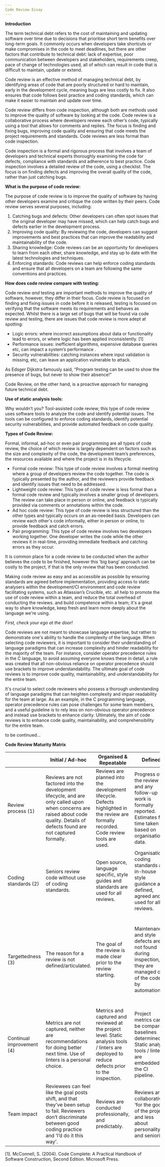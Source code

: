 ```yaml
---
Code Review Essay
---
```



<b>Introduction</b>

The term technical debt refers to the cost of maintaining and updating software over time due to decisions that prioritise short term benefits over long-term goals.  It commonly occurs when developers take shortcuts or make compromises in the code to meet deadlines, but there are other factors that contribute to technical debt: lack of expertise, poor communication between developers and stakeholders, requirements creep, pace of change of technologies used, all of which can result in code that is difficult to maintain, update or extend.

Code review is an effective method of managing technical debt, by identifying areas of code that are poorly structured or hard to maintain, early in the development cycle, meaning bugs are less costly to fix.  It also ensures that code follows best practice and coding standards, which can make it easier to maintain and update over time.

Code review differs from code inspection, although both are methods used to improve the quality of software by looking at the code.  Code review is a collaborative process where developers review each other’s code, typically using a tool that allows for comments and replies.  The focus is finding and fixing bugs, improving code quality and ensuring that code meets the project requirements and standards.  Code reviews are less formal than code inspection.

Code inspection is a formal and rigorous process that involves a team of developers and technical experts thoroughly examining the code for defects, compliance with standards and adherence to best practice.  Code inspection involves a detailed review of the code, using a checklist.  The focus is on finding defects and improving the overall quality of the code, rather than just catching bugs.

<b>What is the purpose of code review:</b>

The purpose of code review is to improve the quality of software by having other developers examine and critique the code written by their peers.  Code review serves several purposes, including:
1.	Catching bugs and defects: Other developers can often spot issues that the original developer may have missed, which can help catch bugs and defects earlier in the development process.
2.	Improving code quality: By reviewing the code, developers can suggest improvements and best practices that can improve the readability and maintainability of the code.
3.	Sharing knowledge: Code reviews can be an opportunity for developers to learn from each other, share knowledge, and stay up to date with the latest technologies and techniques.
4.	Enforcing standards: Code reviews can help enforce coding standards and ensure that all developers on a team are following the same conventions and practices.

<b>How does code review compare with testing:</b>

Code review *and* testing are important methods to improve the quality of software, however, they differ in their focus.  Code review is focused on finding and fixing issues in code before it is released, testing is focused on verifying that the software meets its requirements and behaves as expected.  Whilst there is a large set of bugs that will be found via code review and testing, there are issues that code review is more adept at spotting:
*	Logic errors: where incorrect assumptions about data or functionality lead to errors, or where logic has been applied inconsistently. [1]
*	Performance issues: inefficient algorithms, expensive database queries etc, can impact a system’s performance .
*	Security vulnerabilities: catching instances where input validation is missing, etc, can leave an application vulnerable to attack.

As Edsger Dijkstra famously said, “Program testing can be used to show the presence of bugs, but never to show their absence!” 

Code Review, on the other hand, is a proactive approach for managing future technical debt.

<b>Use of static analysis tools:</b>

Why wouldn’t you?  Tool-assisted code review; this type of code review uses software tools to analyze the code and identify potential issues. The tools can be configured to enforce coding standards, identify potential security vulnerabilities, and provide automated feedback on code quality.

<b>Types of Code Review:</b>

Formal, informal, ad-hoc or even pair programming are all types of code review, the choice of which review is largely dependent on factors such as the size and complexity of the code, the development team’s preferences, the resources available and where the project is in its lifecycle.

*	Formal code review: This type of code review involves a formal meeting where a group of developers review the code together.  The code is typically presented by the author, and the reviewers provide feedback and identify issues that need to be addressed.
*	Lightweight code review: This type of code review is less formal than a formal code review and typically involves a smaller group of developers.  The review can take place in person or online, and feedback is typically provided via comments or annotations within the code.
*	Ad hoc code review: This type of code review is less structured than the other types and typically occurs on an as-needed basis.  Developers can review each other's code informally, either in person or online, to provide feedback and catch errors.
*	Pair programming: This type of code review involves two developers working together.  One developer writes the code while the other reviews it in real-time, providing immediate feedback and catching errors as they occur.

It is common place for a code review to be conducted when the author believes the code to be finished, however this 'big bang' approach can be costly to the project, if that is the only review that has been conducted.  

Making code review as easy and as accessible as possible by ensuring standards are agreed before implementation, providing access to static analysers within the development/CI environment and code review facilitating systems, such as Atlassian’s Crucible, etc. all help to promote the use of code review within a team, and reduce the total overhead of conducting the reviews.
and build competence within a team; it's a great way to share knowledge, keep fresh and learn more deeply about the language we're using.


<i>First, check your ego at the door!</i>

Code reviews are not meant to showcase language expertise, but rather to demonstrate one's ability to handle the complexity of the language.  When selecting code reviewers, it is important to consider their understanding of language paradigms that can increase complexity and hinder readability for the majority of the team.  For instance, consider operator precedence rules in the C language, to avoid assuming everyone knows these in detail, a rule was created that all non-obvious reliance on operator precedence should use brackets to improve understandability.  The ultimate goal of code reviews is to improve code quality, maintainability, and understandability for the entire team.

It's crucial to select code reviewers who possess a thorough understanding of language paradigms that can heighten complexity and impair readability for the team at large. As an example, in the C programming language, operator precedence rules can pose challenges for some team members, and a useful guideline is to rely less on non-obvious operator precedence and instead use brackets to enhance clarity. Ultimately, the aim of code reviews is to enhance code quality, maintainability, and comprehensibility for the entire team.


to be continued...


<b>Code Review Maturity Matrix</b>

|                  | Initial / Ad-hoc | Organised & Repeatable | Defined | Managed & Sustainable | Optimise and automate |
|------------------|------------------|------------------------|---------|-----------------------|-----------------------|
|Review process (1) | Reviews are not factored into the development lifecycle, and are only called upon when concerns are raised about code quality.  Details of defects found are not captured formally. | Reviews are planned into the development lifecycle. Defects highlighted in the review are formally recorded. Code review tools are used. | Progress of the review and any follow-up work is formally reported. Estimates for time taken are based on organisational data. | Number and duration of reviews is reduced due to improved coding habits, deeper knowledge, and use of automation earlier in the development lifecycle. | Human inspection no longer required. Defect detection is fully automated. Leader in industry with quality operational excellence.|
| Coding standards (2) | Seniors review code without use of coding standards. | Open source, language specific, style guides and standards are used for all reviews. | Organisational coding standards and in-house style guidance are defined, agreed and used for all reviews. | Organisational coding standards are regularly reviewed /refreshed and adapt to feedback. | Organisational standards are automated. |
| Targettedness (3) | The reason for a review is not defined/articulated. | The goal of the review is made clear prior to the review starting. | Maintenance and style defects are not found during inspection, they are managed out of the code by automation. | Reviews focus on functional / design reviews, managing complexity, and domain specific ‘gotchas’, and are done earlier in the project reducing rework costs. | |
| Continual improvement (4) | Metrics are not captured, neither are recommendations for doing better next time. Use of linters is a personal choice. | Metrics and captured and reviewed at the project level. Static analysis tools / linters are deployed to reduce defects prior to the inspection. | Project metrics can be compared, baselines determined. Static analysis tools / linters are embedded in the CI pipeline. | Metrics are visible and contribute to improvement at the organisational level. | Real time metric visibility with insights. |
| Team impact	| Reviewees can feel like the goal posts shift, and that they’ve been setup to fail. Reviewers don’t discriminate between good coding practice and ‘I’d do it this way’. | Reviews are conducted professionally, and predictably. | Reviews are collaborative, ‘for the good of the project’ and less about personality and seniority. | Reviews are enjoyable and a chance to share knowledge of the language, system / application and domain knowledge. | Being accepted as member of the coding standards review team, is seen as an achievement. |


[1]. McConnell, S. (2004). Code Complete: A Practical Handbook of Software Construction, Second Edition. Microsoft Press.
